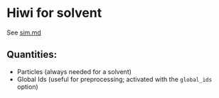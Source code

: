 # Hiwi for solvent

See [sim.md](../../doc/sim.md)

## Quantities:

* Particles (always needed for a solvent)
* Global Ids (useful for preprocessing; activated with the `global_ids` option)
